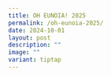 ```yaml
---
title: OH EUNOIA! 2025
permalink: /oh-eunoia-2025/
date: 2024-10-01
layout: post
description: ""
image: ""
variant: tiptap
---
```

